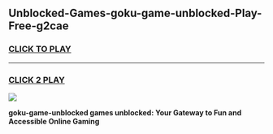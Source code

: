 
## Unblocked-Games-goku-game-unblocked-Play-Free-g2cae
<h3>
<a href="https://premium76.site?title=goku-game-unblocked&ref=19M">CLICK TO PLAY</a></h3>
<hr>

<h3>
<a href="https://premium76.site?title=goku-game-unblocked&ref=19M">CLICK 2 PLAY</a>
  
</h3>

<a href="https://premium76.site?title=goku-game-unblocked&ref=19M"><img src="https://clearcache.store/games.png"></a>


**goku-game-unblocked games unblocked: Your Gateway to Fun and Accessible Online Gaming**
